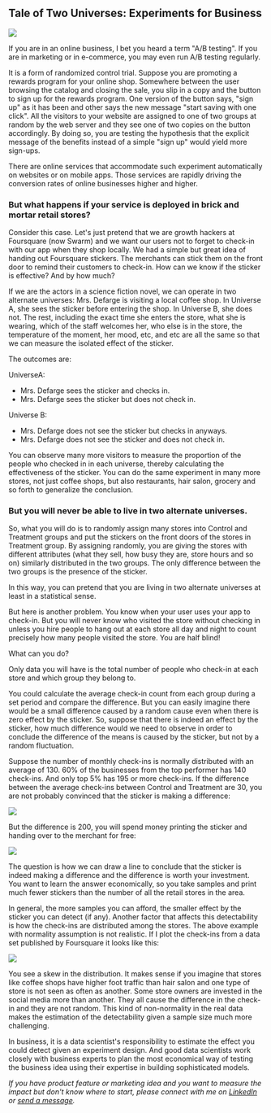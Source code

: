 ## Tale of Two Universes: Experiments for Business

![](https://raw.githubusercontent.com/daigotanaka/essays/master/images/iStock-518597818.jpg)

If you are in an online business, I bet you heard a term "A/B testing". If you
are in marketing or in e-commerce, you may even run A/B testing regularly.

It is a form of randomized control trial. Suppose you are promoting a rewards
program for your online shop. Somewhere between the user browsing the catalog
and closing the sale, you slip in a copy and the button to sign up for the
rewards program. One version of the button says, "sign up" as it has been and
other says the new message "start saving with one click". All the visitors to
your website are assigned to one of two groups at random by the web server and
they see one of two copies on the button accordingly. By doing so, you are
testing the hypothesis that the explicit message of the benefits instead of a
simple "sign up" would yield more sign-ups.

There are online services that accommodate such experiment automatically on
websites or on mobile apps. Those services are rapidly driving the conversion
rates of online businesses higher and higher.

### But what happens if your service is deployed in brick and mortar retail stores?

Consider this case. Let's just pretend that we are growth hackers at Foursquare
(now Swarm) and we want our users not to forget to check-in with our app when
they shop locally. We had a simple but great idea of handing out Foursquare
stickers. The merchants can stick them on the front door to remind their
customers to check-in. How can we know if the sticker is effective? And by how
much?

If we are the actors in a science fiction novel, we can operate in two
alternate universes: Mrs. Defarge is visiting a local coffee shop. In Universe
A, she sees the sticker before entering the shop. In Universe B, she does not.
The rest, including the exact time she enters the store, what she is wearing,
which of the staff welcomes her, who else is in the store, the temperature of
the moment, her mood, etc, and etc are all the same so that we can measure the
isolated effect of the sticker.

The outcomes are:

UniverseA:
- Mrs. Defarge sees the sticker and checks in.
- Mrs. Defarge sees the sticker but does not check in.

Universe B:
- Mrs. Defarge does not see the sticker but checks in anyways.
- Mrs. Defarge does not see the sticker and does not check in.

You can observe many more visitors to measure the proportion of the people who
checked in in each universe, thereby calculating the effectiveness of the
sticker. You can do the same experiment in many more stores, not just coffee
shops, but also restaurants, hair salon, grocery and so forth to generalize the
conclusion.

### But you will never be able to live in two alternate universes.

So, what you will do is to randomly assign many stores into Control and
Treatment groups and put the stickers on the front doors of the stores in
Treatment group. By assigning randomly, you are giving the stores with
different attributes (what they sell, how busy they are, store hours and so on)
similarly distributed in the two groups. The only difference between the two
groups is the presence of the sticker.

In this way, you can pretend that you are living in two alternate universes at
least in a statistical sense.

But here is another problem. You know when your user uses your app to check-in.
But you will never know who visited the store without checking in unless you
hire people to hang out at each store all day and night to count precisely how
many people visited the store. You are half blind!

What can you do?

Only data you will have is the total number of people who check-in at each
store and which group they belong to.

You could calculate the average check-in count from each group during a set
period and compare the difference. But you can easily imagine there would be a
small difference caused by a random cause even when there is zero effect by the
sticker. So, suppose that there is indeed an effect by the sticker, how much
difference would we need to observe in order to conclude the difference of the
means is caused by the sticker, but not by a random fluctuation.

Suppose the number of monthly check-ins is normally distributed with an average
of 130. 60% of the businesses from the top performer has 140 check-ins. And
only top 5% has 195 or more check-ins. If the difference between the average
check-ins between Control and Treatment are 30, you are not probably convinced
that the sticker is making a difference:

![](https://raw.githubusercontent.com/daigotanaka/essays/master/images/normal_diff_30.png)

But the difference is 200, you will spend money printing the sticker and
handing over to the merchant for free:

![](https://raw.githubusercontent.com/daigotanaka/essays/master/images/normal_diff_200.png)

The question is how we can draw a line to conclude that the sticker is indeed
making a difference and the difference is worth your investment. You want to
learn the answer economically, so you take samples and print much fewer
stickers than the number of all the retail stores in the area.

In general, the more samples you can afford, the smaller effect by the sticker
you can detect (if any). Another factor that affects this detectability is how
the check-ins are distributed among the stores. The above example with
normality assumption is not realistic. If I plot the check-ins from a data set
published by Foursquare it looks like this:

![](https://raw.githubusercontent.com/daigotanaka/essays/master/images/foursquare_checkins_dist.png)

You see a skew in the distribution. It makes sense if you imagine that stores
like coffee shops have higher foot traffic than hair salon and one type of
store is not seen as often as another. Some store owners are invested in the
social media more than another. They all cause the difference in the check-in
and they are not random. This kind of non-normality in the real data makes the
estimation of the detectability given a sample size much more challenging.

In business, it is a data scientist's responsibility to estimate the effect you
could detect given an experiment design. And good data scientists work closely
with business experts to plan the most economical way of testing the business
idea using their expertise in building sophisticated models.

*If you have product feature or marketing idea and you want to measure the
impact but don't know where to start, please connect with me on [LinkedIn](https://linkedin.com/in/daigotanaka) or
[send a message](mailto:daigo@anelen.co).*
